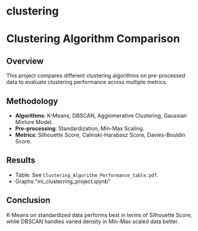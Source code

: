 # clustering
# Clustering Algorithm Comparison

## Overview
This project compares different clustering algorithms on pre-processed data to evaluate clustering performance across multiple metrics.

## Methodology
- **Algorithms**: K-Means, DBSCAN, Agglomerative Clustering, Gaussian Mixture Model.
- **Pre-processing**: Standardization, Min-Max Scaling.
- **Metrics**: Silhouette Score, Calinski-Harabasz Score, Davies-Bouldin Score.

## Results
- Table: See `Clustering_Algorithm_Performance_table.pdf`.
- Graphs:"ml_clusterring_project.ipynb"

## Conclusion
K-Means on standardized data performs best in terms of Silhouette Score, while DBSCAN handles varied density in Min-Max scaled data better.

